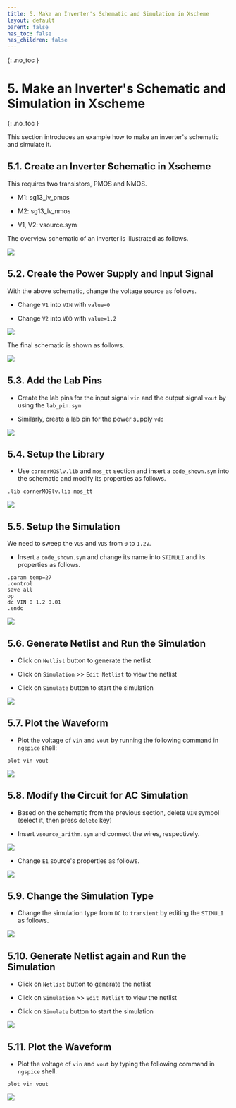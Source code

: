 ```yaml
---
title: 5. Make an Inverter's Schematic and Simulation in Xscheme
layout: default
parent: false
has_toc: false
has_children: false
---
```

{: .no_toc }
# 5. Make an Inverter's Schematic and Simulation in Xscheme

{: .no_toc }

<!-- <details open markdown="block">
  <summary>
    Table of contents
  </summary>
  {: .text-delta }
- TOC
{:toc}
</details> -->

This section introduces an example how to make an inverter's schematic and simulate it.

## 5.1. Create an Inverter Schematic in Xscheme

This requires two transistors, PMOS and NMOS.

- M1: sg13_lv_pmos

- M2: sg13_lv_nmos

- V1, V2: vsource.sym

The overview schematic of an inverter is illustrated as follows.

![](images/5.1-overview_inverter_schematic.png)

## 5.2. Create the Power Supply and Input Signal

With the above schematic, change the voltage source as follows.

- Change `V1` into `VIN` with `value=0`

- Change `V2` into `VDD` with `value=1.2`

![](images/5.2-change_power_and_input_signal.png)

The final schematic is shown as follows.

![](images/5.3-final_schematic.png)

## 5.3. Add the Lab Pins

- Create the lab pins for the input signal `vin` and the output signal `vout` by using the `lab_pin.sym`

- Similarly, create a lab pin for the power supply `vdd`

![](images/5.4-create_lab_pins.png)

## 5.4. Setup the Library

- Use `cornerMOSlv.lib` and `mos_tt` section and insert a `code_shown.sym` into the schematic and modify its properties as follows.

```
.lib cornerMOSlv.lib mos_tt
```

![](images/5.5-setup_library.png)

## 5.5. Setup the Simulation

We need to sweep the `VGS` and `VDS` from `0` to `1.2V`.

- Insert a `code_shown.sym` and change its name into `STIMULI` and its properties as follows.

```
.param temp=27
.control
save all
op
dc VIN 0 1.2 0.01
.endc
```

![](images/5.6-setup_simulation.png)

## 5.6. Generate Netlist and Run the Simulation

- Click on `Netlist` button to generate the netlist

- Click on `Simulation` >> `Edit Netlist` to view the netlist

- Click on `Simulate` button to start the simulation

![](images/5.7-generate_netlist_and_simulate.png)

## 5.7. Plot the Waveform

- Plot the voltage of `vin` and `vout` by running the following command in `ngspice` shell:

```
plot vin vout
```

![](images/5.8-plot_waveform.png)

## 5.8. Modify the Circuit for AC Simulation

- Based on the schematic from the previous section, delete `VIN` symbol (select it, then press `delete` key)

- Insert `vsource_arithm.sym` and connect the wires, respectively.

![](images/5.9-insert_arithm_symbol.png)

- Change `E1` source's properties as follows.

![](images/5.10-change_vsource_properties.png)

## 5.9. Change the Simulation Type

- Change the simulation type from `DC` to `transient` by editing the `STIMULI` as follows.

![](images/5.11-change_simulation_type.png)


## 5.10. Generate Netlist again and Run the Simulation


- Click on `Netlist` button to generate the netlist

- Click on `Simulation` >> `Edit Netlist` to view the netlist

- Click on `Simulate` button to start the simulation

![](images/5.12-generate_netlist_and_simulate.png)

## 5.11. Plot the Waveform

- Plot the voltage of `vin` and `vout` by typing the following command in `ngspice` shell.

```
plot vin vout
```

![](images/5.13-plot_waveform.png)
